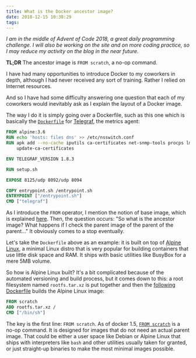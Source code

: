 ```yaml
---
title: What is the Docker ancestor image?
date: 2018-12-15 10:38:29
tags:
---
```


*I am in the middle of Advent of Code 2018, a great daily programming challenge. I will also be working on the site and on more coding practice, so I may reduce my activity on the blog in the near future.*

**TL;DR** The ancestor image is `FROM scratch`, a no-op command.

I have had many opportunities to introduce Docker to my coworkers in depth, although I had never received any sort of training. Rather I relied on Internet resources.

And so I have had some difficulty answering one question that each of my coworkers would inevitably ask as I explain the layout of a Docker image.

The way I do it is simply going over a Dockerfile, such as this one which is basically the [`Dockerfile`](https://github.com/influxdata/influxdata-docker/blob/master/telegraf/1.8/alpine/Dockerfile) for [Telegraf](https://github.com/influxdata/telegraf), the metrics agent:

```dockerfile
FROM alpine:3.6
RUN echo 'hosts: files dns' >> /etc/nsswitch.conf
RUN apk add --no-cache iputils ca-certificates net-snmp-tools procps lm_sensors && \
    update-ca-certificates

ENV TELEGRAF_VERSION 1.8.3

RUN setup.sh

EXPOSE 8125/udp 8092/udp 8094

COPY entrypoint.sh /entrypoint.sh
ENTRYPOINT ["/entrypoint.sh"]
CMD ["telegraf"]
```

As I introduce the `FROM` operator, I mention the notion of base image, which is explained [here](https://docs.docker.com/develop/develop-images/baseimages/#create-a-simple-parent-image-using-scratch). Then, the question occurs: "So what is the ancestor image? What happens if I check the parent image of the parent of the parent..." It obviously comes to a stop eventually.

Let's take the `Dockerfile` above as an example: it is built on top of [Alpine Linux](https://alpinelinux.org/), a minimal Linux distro that is very popular for building containers that use little disk space and RAM. It ships with basic utilities like BusyBox for a mere 5MB volume.

So how is Alpine Linux built? It's a bit complicated because of the automated versioning and build process, but it comes down to this: a root filesystem named `rootfs.tar.xz` is put together and then the [following Dockerfile](https://github.com/gliderlabs/docker-alpine/blob/master/versions/gliderlabs-3.8/Dockerfile) builds the Alpine Linux image:

```dockerfile
FROM scratch
ADD rootfs.tar.xz /
CMD ["/bin/sh"]
```

The key is the first line: `FROM scratch`. As of docker 1.5, [`FROM scratch`](https://docs.docker.com/samples/library/scratch/) is a no-op command. It is designed for images that do not need an actual parent image. That could be either a user space like Debian or Alpine Linux that ships with interpreters like `bash` and other utilities usually taken for granted, or just straight-up binaries to make the most minimal images possible.